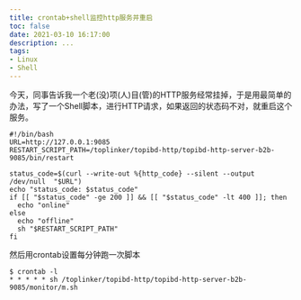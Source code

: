 ```yaml
---
title: crontab+shell监控http服务并重启
toc: false
date: 2021-03-10 16:17:00
description: ...
tags:
- Linux
- Shell
---
```


今天，同事告诉我一个老(没)项(人)目(管)的HTTP服务经常挂掉，于是用最简单的办法，写了一个Shell脚本，进行HTTP请求，如果返回的状态码不对，就重启这个服务。

```shell
#!/bin/bash
URL=http://127.0.0.1:9085
RESTART_SCRIPT_PATH=/toplinker/topibd-http/topibd-http-server-b2b-9085/bin/restart

status_code=$(curl --write-out %{http_code} --silent --output /dev/null  "$URL")
echo "status_code: $status_code"
if [[ "$status_code" -ge 200 ]] && [[ "$status_code" -lt 400 ]]; then
  echo "online"
else
  echo "offline"
  sh "$RESTART_SCRIPT_PATH"
fi
```

然后用crontab设置每分钟跑一次脚本

```shell
$ crontab -l
* * * * * sh /toplinker/topibd-http/topibd-http-server-b2b-9085/monitor/m.sh
```



